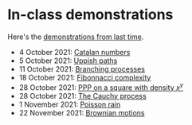 # In-class demonstrations

Here's the [demonstrations from last time](../2019/demos/index.html).

- 4 October 2021: [Catalan numbers](Catalan_numbers.ipynb)
- 5 October 2021: [Uppish paths](Uppish_paths.ipynb)
- 11 October 2021: [Branching processes](Branching_processes.ipynb)
- 18 October 2021: [Fibonnacci complexity](Fibonnacci_complexity.ipynb)
- 28 October 2021: [PPP on a square with density $x^y$](PPP_x_to_the_y.ipynb)
- 28 October 2021: [The Cauchy process](Cauchy_process.ipynb)
- 1 November 2021: [Poisson rain](Poisson_rain.ipynb)
- 22 November 2021: [Brownian motions](Brownian_motions.ipynb)
